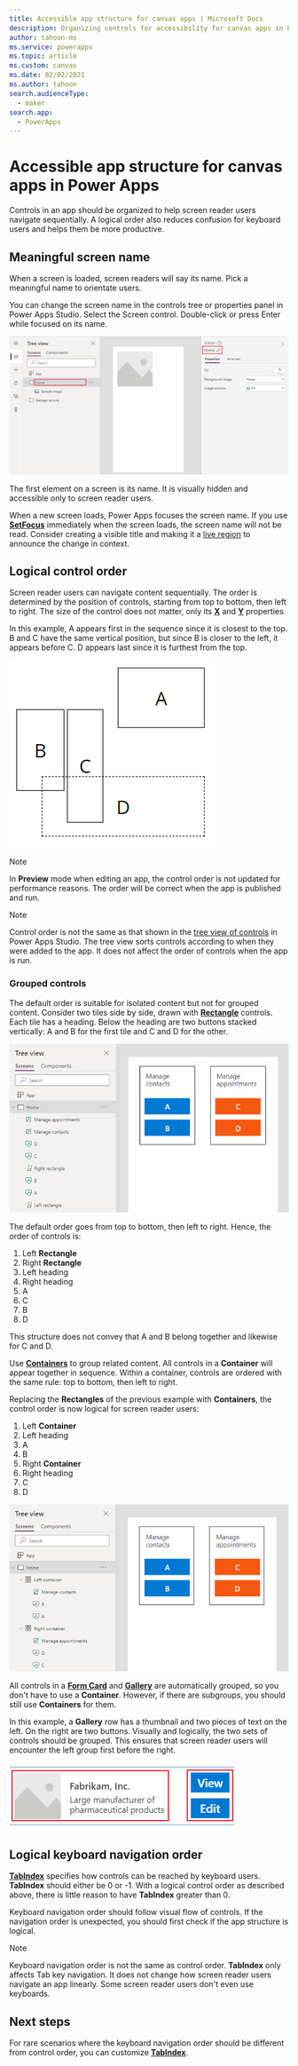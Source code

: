 ```yaml
---
title: Accessible app structure for canvas apps | Microsoft Docs
description: Organizing controls for accessibility for canvas apps in Power Apps
author: tahoon-ms
ms.service: powerapps
ms.topic: article
ms.custom: canvas
ms.date: 02/02/2021
ms.author: tahoon
search.audienceType:
  - maker
search.app:
  - PowerApps
---
```

# Accessible app structure for canvas apps in Power Apps
Controls in an app should be organized to help screen reader users navigate sequentially. A logical order also reduces confusion for keyboard users and helps them be more productive.

## Meaningful screen name
When a screen is loaded, screen readers will say its name. Pick a meaningful name to orientate users.

You can change the screen name in the controls tree or properties panel in Power Apps Studio. Select the Screen control. Double-click or press Enter while focused on its name.

![Screen names can be changed from the controls tree or properties panel, as highlighted in the picture.](media/accessible-apps-structure/edit-screen-name.png)

The first element on a screen is its name. It is visually hidden and accessible only to screen reader users.

When a new screen loads, Power Apps focuses the screen name. If you use **[SetFocus](functions/function-setfocus.md)** immediately when the screen loads, the screen name will not be read. Consider creating a visible title and making it a [live region](accessible-apps-live-regions.md) to announce the change in context.

## Logical control order
Screen reader users can navigate content sequentially. The order is determined by the position of controls, starting from top to bottom, then left to right. The size of the control does not matter, only its **[X](controls/properties-size-location.md)** and **[Y](controls/properties-size-location.md)** properties.

In this example, A appears first in the sequence since it is closest to the top. B and C have the same vertical position, but since B is closer to the left, it appears before C. D appears last since it is furthest from the top.

![How positioning affects the order of 4 controls](media/accessible-apps-structure/control-order-isolated.png)

> [!NOTE]
> In **Preview** mode when editing an app, the control order is not updated for performance reasons. The order will be correct when the app is published and run.

> [!NOTE]
> Control order is not the same as that shown in the [tree view of controls](add-configure-controls.md#add-and-select-a-control) in Power Apps Studio. The tree view sorts controls according to when they were added to the app. It does not affect the order of controls when the app is run.

### Grouped controls
The default order is suitable for isolated content but not for grouped content. Consider two tiles side by side, drawn with **[Rectangle](controls/control-shapes-icons.md)** controls. Each tile has a heading. Below the heading are two buttons stacked vertically: A and B for the first tile and C and D for the other.

![Example of bad practice: controls organized in a flat structure.](media/accessible-apps-structure/control-order-no-containers.png)

The default order goes from top to bottom, then left to right. Hence, the order of controls is:
1. Left **Rectangle**
2. Right **Rectangle**
3. Left heading
4. Right heading
5. A
6. C
7. B
8. D

This structure does not convey that A and B belong together and likewise for C and D.

Use **[Containers](controls/control-container.md)** to group related content. All controls in a **Container** will appear together in sequence. Within a container, controls are ordered with the same rule: top to bottom, then left to right.

Replacing the **Rectangles** of the previous example with **Containers**, the control order is now logical for screen reader users:
1. Left **Container**
2. Left heading
3. A
4. B
5. Right **Container**
6. Right heading
7. C
8. D

![Example of good practice: controls organized in a hierarchical structure using Containers.](media/accessible-apps-structure/control-order-with-containers.png)

All controls in a **[Form Card](controls/control-card.md)** and **[Gallery](controls/control-gallery.md)** are automatically grouped, so you don't have to use a **Container**. However, if there are subgroups, you should still use **Containers** for them.

In this example, a **Gallery** row has a thumbnail and two pieces of text on the left. On the right are two buttons. Visually and logically, the two sets of controls should be grouped. This ensures that screen reader users will encounter the left group first before the right.

![Example of good practice: related controls in a gallery are grouped inside Containers.](media/accessible-apps-structure/control-order-gallery.png)

## Logical keyboard navigation order
**[TabIndex](controls/properties-accessibility.md)** specifies how controls can be reached by keyboard users. **TabIndex** should either be 0 or -1. With a logical control order as described above, there is little reason to have **TabIndex** greater than 0.

Keyboard navigation order should follow visual flow of controls. If the navigation order is unexpected, you should first check if the app structure is logical.

> [!NOTE]
> Keyboard navigation order is not the same as control order. **TabIndex** only affects Tab key navigation. It does not change how screen reader users navigate an app linearly. Some screen reader users don't even use keyboards.

## Next steps
For rare scenarios where the keyboard navigation order should be different from control order, you can customize **[TabIndex](controls/properties-accessibility.md)**.
